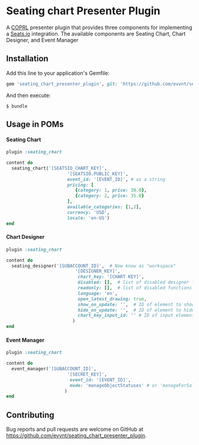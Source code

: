 # Seating chart Presenter Plugin

A [COPRL](http://github.com/coprl/coprl) presenter plugin that provides three components for implementing a [Seats.io](https://seats.io) integration.
The available components are Seating Chart, Chart Designer, and Event Manager

## Installation

Add this line to your application's Gemfile:

```ruby
gem 'seating_chart_presenter_plugin', git: 'https://github.com/evvnt/seating_chart_presenter_plugin', require: false
```

And then execute:

    $ bundle


## Usage in POMs

#### Seating Chart
```ruby
plugin :seating_chart

content do
  seating_chart('[SEATSIO_CHART_KEY]',
                       '[SEATSIO.PUBLIC_KEY]',
                       event_id: '[EVENT_ID]', # as a string
                       pricing: [
                          {category: 1, price: 30.0}, 
                          {category: 2, price: 35.0}
                       ],
                       available_categories: [1,2],
                       currency: 'USD',
                       locale: 'en-US')
end
```
#### Chart Designer
```ruby
plugin :seating_chart

content do
  seating_designer('[SUBACCOUNT_ID]',  # Now know as "workspace"
                          '[DESIGNER_KEY]',
                           chart_key: '[CHART KEY]',
                           disabled: [],  # list of disabled designer functions ie: 'focalPoint', 'backgroundImage', etc.
                           readonly: [],  # list of disabled functions ie: 'chartName', 'categoryList'
                           language: 'en',
                           open_latest_drawing: true,
                           show_on_update: '',  # ID of element to show on chart update (optional)
                           hide_on_update: '',  # ID of element to hide on chart update (optional)
                           chart_key_input_id: '' # ID of input element to store chart key (optional) 
                         )
end
```
#### Event Manager
```ruby
plugin :seating_chart

content do
  event_manager('[SUBACCOUNT_ID]', 
                       '[SECRET_KEY]',
                        event_id: '[EVENT_ID]',
                        mode: 'manageObjectStatuses' # or 'manageForSaleConfig'
                      )
end
```

## Contributing

Bug reports and pull requests are welcome on GitHub at https://github.com/evvnt/seating_chart_presenter_plugin.
